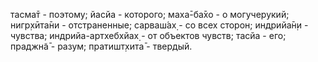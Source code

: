 тасма̄т - поэтому; йасйа - которого; маха̄-ба̄хо - о могучерукий; нигр̣хӣта̄ни - отстраненные; сарваш́ах̣ - со всех сторон; индрийа̄н̣и - чувства; индрийа-артхебхйах̣ - от объектов чувств; тасйа - его; праджн̃а̄ - разум; пратишт̣хита̄ - твердый.